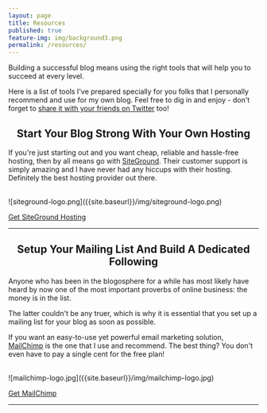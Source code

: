 ```yaml
---
layout: page
title: Resources
published: true
feature-img: img/background3.png
permalink: /resources/
---
```

Building a successful blog means using the right tools that will help you to succeed at every level. 

Here is a list of tools I've prepared specially for you folks that I personally recommend and use for my own blog. Feel free to dig in and enjoy - don't forget to [share it with your friends on Twitter](http://ctt.ec/L1buG) too!

<h2 style="text-align: center;">Start Your Blog Strong With Your Own Hosting</h2>

If you're just starting out and you want cheap, reliable and hassle-free hosting, then by all means go with <a href="https://www.siteground.com/go/typeblogger" target="_blank">SiteGround</a>. Their customer support is simply amazing and I have never had any hiccups with their hosting. Definitely the best hosting provider out there.

<br>
![siteground-logo.png]({{site.baseurl}}/img/siteground-logo.png)
<br>

<a class="button" href="https://www.siteground.com/go/typeblogger" target="_blank">Get SiteGround Hosting</a>

---

<h2 style="text-align: center;">Setup Your Mailing List And Build A Dedicated Following</h2>

Anyone who has been in the blogosphere for a while has most likely have heard by now one of the most important proverbs of online business: the money is in the list.

The latter couldn't be any truer, which is why it is essential that you set up a mailing list for your blog as soon as possible. 

If you want an easy-to-use yet powerful email marketing solution, <a href="https://mailchimp.com" target="_blank">MailChimp</a> is the one that I use and recommend. The best thing? You don't even have to pay a single cent for the free plan!

<br>
![mailchimp-logo.jpg]({{site.baseurl}}/img/mailchimp-logo.jpg)
<br>

<a class="button" href="https://mailchimp.com" target="_blank">Get MailChimp</a>

---
